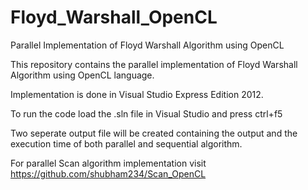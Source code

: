 # Floyd_Warshall_OpenCL
Parallel Implementation of Floyd Warshall Algorithm using OpenCL

This repository contains the parallel implementation of Floyd Warshall Algorithm using OpenCL language.

Implementation is done in Visual Studio Express Edition 2012.

To run the code load the .sln file in Visual Studio and press ctrl+f5

Two seperate output file will be created containing the output and the execution time of both parallel and sequential algorithm.

For parallel Scan algorithm implementation visit https://github.com/shubham234/Scan_OpenCL
